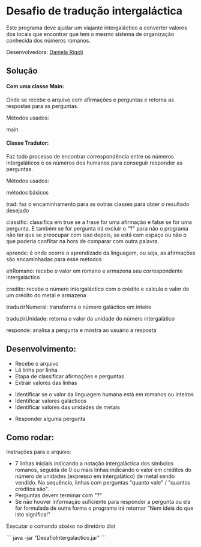# Desafio de tradução intergaláctica
Este programa deve ajudar um viajante intergaláctico a converter valores dos locais que encontrar que tem o mesmo sistema de organização conhecida dos números romanos.

Desenvolvedora: [Daniela Rigoli](https://www.linkedin.com/in/daniela-rigoli-304b9b190/)

## Solução
#### Com uma classe Main:
Onde se recebe o arquivo com afirmações e perguntas e retorna as respostas para as perguntas.

Métodos usados:

main

#### Classe Tradutor:
Faz todo processo de encontrar correspondência entre os números intergaláticos e os números dos humanos para conseguir responder as perguntas.

Métodos usados:

métodos básicos

trad: faz o encaminhamento para as outras classes para obter o resultado desejado

classific: classifica em true se a frase for uma afirmação e false se for uma pergunta. E também se for pergunta irá excluir o "?" para não o programa não ter que se preocupar com isso depois, se está com espaço ou não o que poderia conflitar na hora de comparar com outra palavra.

aprende: é onde ocorre o aprendizado da linguagem, ou seja, as afirmações são encaminhadas para esse métodos

ehRomano: recebe o valor em romano e armazena seu correspondente intergaláctico

credito: recebe o número intergaláctico com o crédito e calcula o valor de um crédito do metal e armazena

traduzirNumeral: transforma o número galáctico em inteiro

traduzirUnidade: retorna o valor da unidade do número intergalático

responde: analisa a pergunta e mostra ao usuário a resposta

## Desenvolvimento:
* Recebe o arquivo
* Lê linha por linha
* Etapa de classificar afirmações e perguntas
* Extrair valores das linhas
 - Identificar se o valor da linguagem humana está em romanos ou inteiros
 - Identificar valores galácticos
 - Identificar valores das unidades de metais
* Responder alguma pergunta

## Como rodar:
Instruções para o arquivo:
- 7 linhas iniciais indicando a notação intergaláctica dos símbolos romanos, seguida de 0 ou mais linhas indicando o valor em créditos do número de unidades (expresso em intergalático) de metal sendo vendido. Na sequência, linhas com perguntas "quanto vale" / "quantos créditos são".
- Perguntas devem terminar com "?"
- Se não houver informação suficiente para responder a pergunta ou ela for formulada de outra forma o programa irá retornar "Nem ideia do que isto significa!"

Executar o comando abaixo no diretório dist

´´´
java -jar "DesafioIntergalactico.jar" 
´´´


